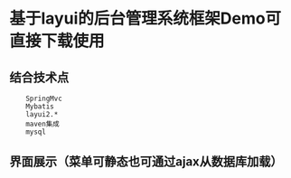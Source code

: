 基于layui的后台管理系统框架Demo可直接下载使用
==
结合技术点
--
```
    SpringMvc
    Mybatis
    layui2.*
    maven集成
    mysql
```
界面展示（菜单可静态也可通过ajax从数据库加载）
--

